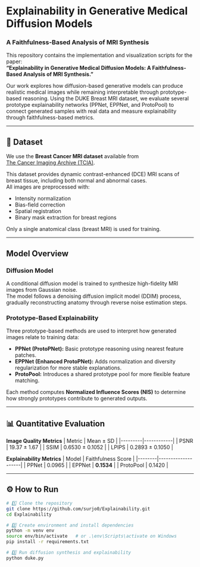 #  Explainability in Generative Medical Diffusion Models  
### A Faithfulness-Based Analysis of MRI Synthesis

This repository contains the implementation and visualization scripts for the paper:  
**“Explainability in Generative Medical Diffusion Models: A Faithfulness-Based Analysis of MRI Synthesis.”**

Our work explores how diffusion-based generative models can produce realistic medical images while remaining interpretable through prototype-based reasoning. Using the DUKE Breast MRI dataset, we evaluate several prototype explainability networks (PPNet, EPPNet, and ProtoPool) to connect generated samples with real data and measure explainability through faithfulness-based metrics.


---

## 📘 Dataset

We use the **Breast Cancer MRI dataset** available from  
[The Cancer Imaging Archive (TCIA)](https://www.cancerimagingarchive.net/collection/duke-breast-cancer-mri/).

This dataset provides dynamic contrast-enhanced (DCE) MRI scans of breast tissue, including both normal and abnormal cases.  
All images are preprocessed with:
- Intensity normalization  
- Bias-field correction  
- Spatial registration  
- Binary mask extraction for breast regions  

Only a single anatomical class (breast MRI) is used for training.

---

## Model Overview

### Diffusion Model
A conditional diffusion model is trained to synthesize high-fidelity MRI images from Gaussian noise.  
The model follows a denoising diffusion implicit model (DDIM) process, gradually reconstructing anatomy through reverse noise estimation steps.

### Prototype-Based Explainability
Three prototype-based methods are used to interpret how generated images relate to training data:
- **PPNet (ProtoPNet):** Basic prototype reasoning using nearest feature patches.  
- **EPPNet (Enhanced ProtoPNet):** Adds normalization and diversity regularization for more stable explanations.  
- **ProtoPool:** Introduces a shared prototype pool for more flexible feature matching.

Each method computes **Normalized Influence Scores (NIS)** to determine how strongly prototypes contribute to generated outputs.

---

## 📊 Quantitative Evaluation

**Image Quality Metrics**
| Metric | Mean ± SD |
|---------|------------|
| PSNR | 19.37 ± 1.67 |
| SSIM | 0.6530 ± 0.1052 |
| LPIPS | 0.2893 ± 0.1050 |

**Explainability Metrics**
| Model | Faithfulness Score |
|--------|--------------------|
| PPNet | 0.0965 |
| EPPNet | **0.1534** |
| ProtoPool | 0.1420 |



---

## ⚙️ How to Run

```bash
# 1️⃣ Clone the repository
git clone https://github.com/surjo0/Explainability.git
cd Explainability

# 2️⃣ Create environment and install dependencies
python -m venv env
source env/bin/activate   # or .\env\Scripts\activate on Windows
pip install -r requirements.txt

# 3️⃣ Run diffusion synthesis and explainability
python duke.py
